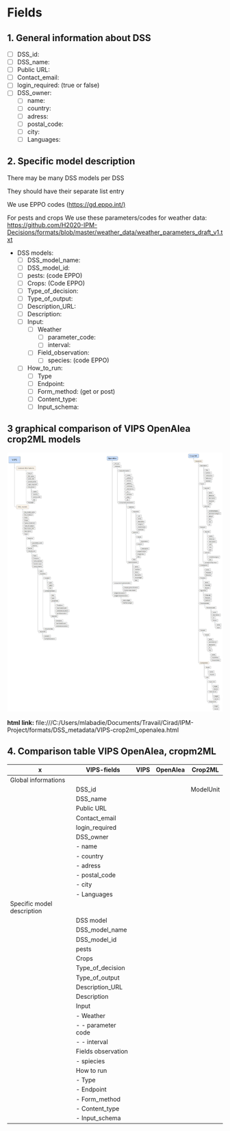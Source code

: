 # Fields

## 1. General information about DSS

- [ ] DSS_id:
- [ ] DSS_name:
- [ ] Public URL:
- [ ] Contact_email:
- [ ] login_required: (true or false)
- [ ] DSS_owner:
  - [ ] name:
  - [ ] country:
  - [ ] adress:
  - [ ] postal_code:
  - [ ] city:
  - [ ] Languages:

## 2. Specific model description

There may be many DSS models per DSS

They should have their separate list entry

We use EPPO codes (<https://gd.eppo.int/)>

For pests and crops We use these parameters/codes for weather data: <https://github.com/H2020-IPM-Decisions/formats/blob/master/weather_data/weather_parameters_draft_v1.txt>

- DSS models:
  - [ ] DSS_model_name:
  - [ ] DSS_model_id:
  - [ ] pests: (code EPPO)
  - [ ] Crops: (Code EPPO)
  - [ ] Type_of_decision:
  - [ ] Type_of_output:
  - [ ] Description_URL:
  - [ ] Description:
  - [ ] Input:
    - [ ] Weather
      - [ ] parameter_code:
      - [ ] interval:
    - [ ] Field_observation:
      - [ ] species: (code EPPO)
  - [ ] How_to_run:
    - [ ] Type
    - [ ] Endpoint:
    - [ ] Form_method: (get or post)
    - [ ] Content_type:
    - [ ] Input_schema:

## 3 graphical comparison of VIPS OpenAlea crop2ML models

![Getting Started](./VIPS-crop2ml_openalea.jpg)

**html link:**
file:///C:/Users/mlabadie/Documents/Travail/Cirad/IPM-Project/formats/DSS_metadata/VIPS-crop2ml_openalea.html

## 4. Comparison table VIPS OpenAlea, cropm2ML

| x                          | VIPS-fields        | VIPS | OpenAlea | Crop2ML   |
|----------------------------|--------------------|------|----------|-----------|
| Global informations        |                    |      |          |           |
|                            | DSS_id             |      |          | ModelUnit |
|                            | DSS_name           |      |          |           |
|                            | Public URL         |      |          |           |
|                            | Contact_email      |      |          |           |
|                            | login_required     |      |          |           |
|                            | DSS_owner          |      |          |           |
|                            | - name             |      |          |           |
|                            | - country          |      |          |           |
|                            | - adress           |      |          |           |
|                            | - postal_code      |      |          |           |
|                            | - city             |      |          |           |
|                            | - Languages        |      |          |           |
| Specific model description |                    |      |          |           |
|                            | DSS model          |      |          |           |
|                            | DSS_model_name     |      |          |           |
|                            | DSS_model_id       |      |          |           |
|                            | pests              |      |          |           |
|                            | Crops              |      |          |           |
|                            | Type_of_decision   |      |          |           |
|                            | Type_of_output     |      |          |           |
|                            | Description_URL    |      |          |           |
|                            | Description        |      |          |           |
|                            | Input              |      |          |           |
|                            | - Weather          |      |          |           |
|                            | - - parameter code |      |          |           |
|                            | - - interval       |      |          |           |
|                            | Fields observation |      |          |           |
|                            | - spiecies         |      |          |           |
|                            | How to run         |      |          |           |
|                            | - Type             |      |          |           |
|                            | - Endpoint         |      |          |           |
|                            | - Form_method      |      |          |           |
|                            | - Content_type     |      |          |           |
|                            | - Input_schema     |      |          |           |

